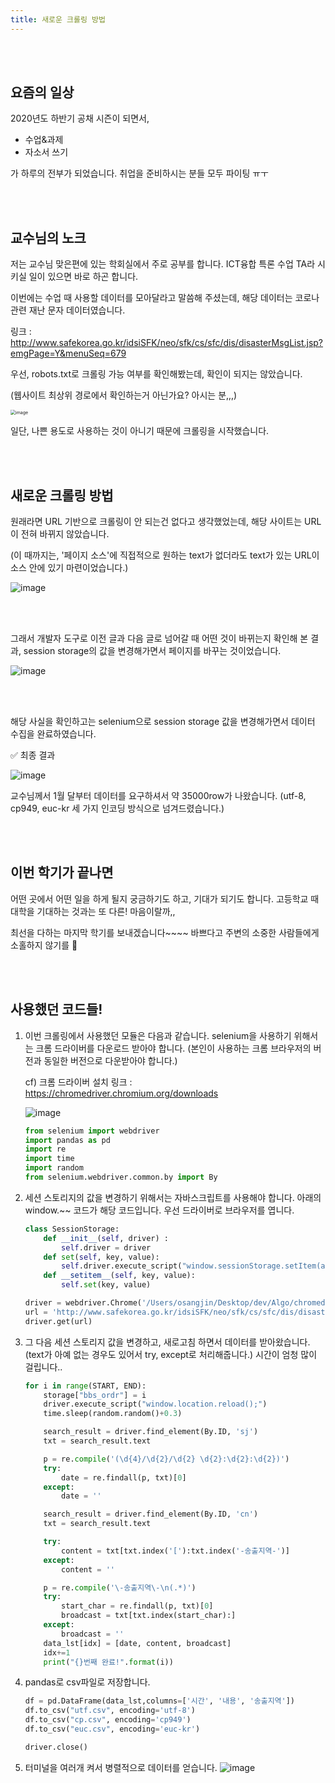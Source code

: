 ```yaml
---
title: 새로운 크롤링 방법
---
```


<br><br>

## 요즘의 일상

2020년도 하반기 공채 시즌이 되면서,

- 수업&과제
- 자소서 쓰기

가 하루의 전부가 되었습니다. 취업을 준비하시는 분들 모두 파이팅 ㅠㅜ

<br><br>

## 교수님의 노크

저는 교수님 맞은편에 있는 학회실에서 주로 공부를 합니다. ICT융합 특론 수업 TA라 시키실 일이 있으면 바로 하곤 합니다.

이번에는 수업 때 사용할 데이터를 모아달라고 말씀해 주셨는데, 해당 데이터는 코로나 관련 재난 문자 데이터였습니다.

링크 : http://www.safekorea.go.kr/idsiSFK/neo/sfk/cs/sfc/dis/disasterMsgList.jsp?emgPage=Y&menuSeq=679

우선, robots.txt로 크롤링 가능 여부를 확인해봤는데, 확인이 되지는 않았습니다.

(웹사이트 최상위 경로에서 확인하는거 아닌가요? 아시는 분,,,)

<img src="https://user-images.githubusercontent.com/42775225/95009872-2312e500-0660-11eb-8834-eb44279f5cd8.png" alt="image" style="zoom:50%;" />

일단, 나쁜 용도로 사용하는 것이 아니기 때문에 크롤링을 시작했습니다.

<br><br>

## 새로운 크롤링 방법

원래라면 URL 기반으로 크롤링이 안 되는건 없다고 생각했었는데, 해당 사이트는 URL이 전혀 바뀌지 않았습니다.

(이 때까지는, '페이지 소스'에 직접적으로 원하는 text가 없더라도 text가 있는 URL이 소스 안에 있기 마련이었습니다.)

![image](https://user-images.githubusercontent.com/42775225/95010029-47bb8c80-0661-11eb-99db-21fda0f28aeb.png)

<br><br>

그래서 개발자 도구로 이전 글과 다음 글로 넘어갈 때 어떤 것이 바뀌는지 확인해 본 결과, session storage의 값을 변경해가면서 페이지를 바꾸는 것이었습니다.

![image](https://user-images.githubusercontent.com/42775225/95010165-1ee7c700-0662-11eb-9c03-423fa4ea6cac.png)

<br><br>

해당 사실을 확인하고는 selenium으로 session storage 값을 변경해가면서 데이터 수집을 완료하였습니다.

✅ 최종 결과

![image](https://user-images.githubusercontent.com/42775225/95010227-8d2c8980-0662-11eb-81b5-8565fed38ef9.png)

교수님께서 1월 달부터 데이터를 요구하셔서 약 35000row가 나왔습니다. (utf-8, cp949, euc-kr 세 가지 인코딩 방식으로 넘겨드렸습니다.)

<br><br>

## 이번 학기가 끝나면

어떤 곳에서 어떤 일을 하게 될지 궁금하기도 하고, 기대가 되기도 합니다. 고등학교 때 대학을 기대하는 것과는 또 다른! 마음이랄까,,

최선을 다하는 마지막 학기를 보내겠습니다~~~~ 바쁘다고 주변의 소중한 사람들에게 소홀하지 않기를 🤗

<br><br>

## 사용했던 코드들!

1. 이번 크롤링에서 사용했던 모듈은 다음과 같습니다. selenium을 사용하기 위해서는 크롬 드라이버를 다운로드 받아야 합니다. (본인이 사용하는 크롬 브라우저의 버전과 동일한 버전으로 다운받아야 합니다.)

   cf) 크롬 드라이버 설치 링크 : https://chromedriver.chromium.org/downloads

   ![image](https://user-images.githubusercontent.com/42775225/95010534-0200c300-0665-11eb-9085-064827124f22.png)

   ```python
   from selenium import webdriver
   import pandas as pd
   import re
   import time
   import random
   from selenium.webdriver.common.by import By
   ```

2. 세션 스토리지의 값을 변경하기 위해서는 자바스크립트를 사용해야 합니다. 아래의 window.~~ 코드가 해당 코드입니다. 우선 드라이버로 브라우저를 엽니다.

   ```python
   class SessionStorage:
       def __init__(self, driver) :
           self.driver = driver
       def set(self, key, value):
           self.driver.execute_script("window.sessionStorage.setItem(arguments[0], arguments[1]);", key, value)
       def __setitem__(self, key, value):
           self.set(key, value)

   driver = webdriver.Chrome('/Users/osangjin/Desktop/dev/Algo/chromedriver')
   url = 'http://www.safekorea.go.kr/idsiSFK/neo/sfk/cs/sfc/dis/disasterMsgView.jsp?menuSeq=679'
   driver.get(url)
   ```

3. 그 다음 세션 스토리지 값을 변경하고, 새로고침 하면서 데이터를 받아왔습니다. (text가 아예 없는 경우도 있어서 try, except로 처리해줍니다.) 시간이 엄청 많이 걸립니다..

   ```python
   for i in range(START, END):
       storage["bbs_ordr"] = i
       driver.execute_script("window.location.reload();")
       time.sleep(random.random()+0.3)

       search_result = driver.find_element(By.ID, 'sj')
       txt = search_result.text

       p = re.compile('(\d{4}/\d{2}/\d{2} \d{2}:\d{2}:\d{2})')
       try:
           date = re.findall(p, txt)[0]
       except:
           date = ''

       search_result = driver.find_element(By.ID, 'cn')
       txt = search_result.text

       try:
           content = txt[txt.index('['):txt.index('-송출지역-')]
       except:
           content = ''

       p = re.compile('\-송출지역\-\n(.*)')
       try:
           start_char = re.findall(p, txt)[0]
           broadcast = txt[txt.index(start_char):]
       except:
           broadcast = ''
       data_lst[idx] = [date, content, broadcast]
       idx+=1
       print("{}번째 완료!".format(i))
   ```

4. pandas로 csv파일로 저장합니다.

   ```python
   df = pd.DataFrame(data_lst,columns=['시간', '내용', '송출지역'])
   df.to_csv("utf.csv", encoding='utf-8')
   df.to_csv("cp.csv", encoding='cp949')
   df.to_csv("euc.csv", encoding='euc-kr')

   driver.close()
   ```

5. 터미널을 여러개 켜서 병렬적으로 데이터를 얻습니다.
   ![image](https://user-images.githubusercontent.com/42775225/95010683-4345a280-0666-11eb-9a69-f037ca4b23e1.png)
